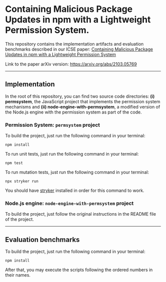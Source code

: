 # Containing Malicious Package Updates in npm with a Lightweight Permission System.

This repository contains the implementation artifacts and evaluation benchmarks described in our ICSE paper: [Containing Malicious Package Updates in npm with a Lightweight Permission System](https://www.computer.org/csdl/proceedings-article/icse/2021/029600b334/1sEXpl8jerS)

Link to the paper arXiv version: https://arxiv.org/abs/2103.05769

* * *
## Implementation

In the root of this repository, you can find two source code directories: **(i) permsystem**, the JavaScript project that implements the permission system mechanisms and **(ii) node-engine-with-permsystem**, a modified version of the Node.js engine with the permission system as part of the code.

### Permission System:  `permsystem` project

To build the project, just run the following command in your terminal:
```
npm install
```


To run unit tests, just run the following command in your terminal:
```
npm test
```

To run mutation tests, just run the following command in your terminal:
```
npx stryker run
```
You should have [stryker](https://www.npmjs.com/package/stryker) installed in order for this command to work.

### Node.js engine: `node-engine-with-permsystem` project

To build the project, just follow the original instructions in the README file of the project.

* * *
## Evaluation benchmarks

To build the project, just run the following command in your terminal:
```
npm install
```

After that, you may execute the scripts following the ordered numbers in their names.
